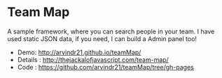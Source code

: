 Team Map
=======

A sample framework, where you can search people in your team. I have used static JSON data, if you need, I can build a Admin panel too!

* Demo: http://arvindr21.github.io/teamMap/
* Details :  http://thejackalofjavascript.com/team-map/
* Code : https://github.com/arvindr21/teamMap/tree/gh-pages

